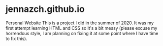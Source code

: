 # jennazch.github.io
Personal Website
This is a project I did in the summer of 2020. It was my first attempt learning HTML and CSS so it's a bit messy (please excuse my horrendous style, I am planning
on fixing it at some point where I have time to fix this). 
